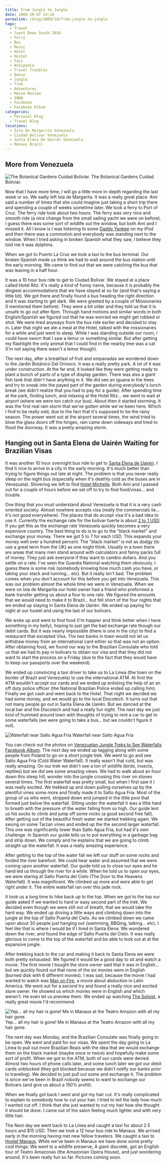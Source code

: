 ```yaml
---
title: From Jungle to Jungle
date: 2009-10-07 14:10
permalink: /blog/2009/10/from-jungle-to-jungle
tags:
  - Travel
  - Jaunt Down South 2010
  - Ferry
  - Bus
  - Music
  - Hotel
  - Hostel
  - Taxi
  - Wikipedia
  - Travel Troubles
  - Dance
  - Jungle
  - Trek
  - Adventures
  - Movie Review
  - IMDB
  - Facebook
  - Facebook Album
categories:
  - Personal Blog
  - Travel Blog
locations: 
  - Isla De Margarita Venezuela
  - Ciudad Bolivar Venezuela
  - Santa Elena De Uairén Venezuela
  - Manaus Brazil
---
```


## More from Venezuela  

![The Botanical Gardens Cuidad Boliviar.][1] The Botanical Gardens Cuidad Boliviar. 

   [1]: /assets/media/botanical-gardens-cuidad-boliviar.JPG

Now that I have more time, I will go a little more in-depth regarding the last week or so. We sadly left Isla de Margarita. It was a really great place. Ami said a number of times that she could imagine just taking a short trip there and spending a couple of weeks sometime later. We took a ferry to Port of Cruz. The ferry ride took about two hours. The ferry was very nice and smooth ride (a nice change from the small sailing yacht we were on before). I guess there was some sort of wildlife out the window, but both Ami and I missed it. All I know is I was listening to some [Daddy Yankee][2] on my iPod and then there was a commotion and everybody was standing next to the window. When I tried asking in broken Spanish what they saw, I believe they told me it was dolphins.

   [2]: http://www.daddyyankee.com/

When we got to Puerto La Cruz we took a taxi to the bus terminal. Our broken Spanish made us think we had to wait around the bus station until the early morning. We came to find out that we were catching the bus that was leaving in a half hour.  


It was a 10 hour bus ride to get to Ciudad Bolívar. We stayed at a place called Hotel Ritz. It's really a kind of funny name, because it is probably the dingiest accommodations that we have stayed at so far (and that's saying a little bit). We got there and finally found a bus heading the right direction and it was starting to get dark. We were greeted by a couple of Missionaries (I mentioned them before). They were a bit older and they told us that it is unsafe to go out after 6pm. Through hand motions and similar words in both English/Spanish we figured out that he was worried we might get robbed or shot. We were tired anyways from the bus ride earlier and decided to stay in. Later that night we ate a meal at the Hotel, talked with the missionaries for a while and just went to sleep. While I was standing outside our room, I could have sworn that I saw a lemur or something similar. But after getting my flashlight the only animal that I could find in the nearby tree was a cat (I'm not saying there wasn't a lemur though).

The next day, after a breakfast of fruit and empanadas we wondered down to the Jardín Botánico Del Orinoco. It was a really pretty park. A lot of it was under construction. At the far end, it looked like they were getting ready to plant a bunch of parts of a type of display garden. There was also a giant fish tank that didn't have anything in it. We did see an iguana in the trees and try to sneak into the payed part of the garden during everybody's lunch break (we didn't realize that you had to pay for a guide). After spending time at the park, finding lunch, and relaxing at the Hotel Ritz… we went to wait at airport (where we were too catch our bus). About then it started storming. It was the first real rain storm that we've gotten while we've been here. Which I find to be really odd, due to the fact that it's supposed to be the rainy season. The power went out at the airport several times, the wind tried to blow the glass doors off the hinges, rain came down sideways and tried to flood the doorway. It was a pretty amazing storm.

## Hanging out in Santa Elena de Uairén Waiting for Brazilian Visas

It was another 10 hour overnight bus ride to get to [Santa Elena de Uairén][3]. I find it nice to arrive in a city in the early morning. It's much better than trying to figure things out late at night. The problem is that you never really sleep on the night bus (especially when it's deathly cold as the buses are in Venezuela). Shivering we left to find [Hotel Michelle][4]. Both Ami and I passed out for a couple of hours before we set off to try to find food/visas… and trouble.

   [3]: http://en.wikipedia.org/wiki/Santa_Elena_de_Uair%C3%A9n
   [4]: http://hotels.lonelyplanet.com/venezuela/santa-elena-de-uairen-r2103569/posada-michelle-p1057698/

One thing that you must understand about Venezuela is that it is a very cash oriented society. Almost nowhere accepts visa (really the commercials lie… it's not good everywhere). The places that do accept visa it's a bad idea to use it. Currently the exchange rate for the bolívar fuerte is about [2 to 1 USD][5]. If you get this as the exchange rate Venezuela quickly becomes a very expensive country. The best thing to do is to go to the "black market" and exchange your money. There we got 5 to 7 for each USD. This expands your money well over a hundred percent. The "black market" is not as dodgy (to use a great term from the UK) as one might think. Usually in a town there are areas that many men stand around with calculators and fanny packs full of money. They just ask everyone if they want to cambio dollars. And you settle on a rate. I've seen the Guardia National watching them obviously. I guess there is some risk (somebody knowing how much cash you have, or taking your stack and running… etc). But it really isn't bad. The problem comes when you don't account for this before you get into Venezuela. This was our problem almost the whole time we were in Venezuela. When we were on Isla de Margarita our hotel owner had a friend who preformed a bank transfer getting us about a four to one rate. We figured the amounts that we would need to make it to Brazil… but fell short of the four nights that we ended up staying in Santa Elena de Uairén. We ended up paying for night at our hostel and using the last of our bolivars.  


   [5]: http://coinmill.com/VEF_calculator.html

We woke up and went to find food (I'm happier and think better when I have something in my belly), hoping to just get the bad exchange rate though our debit cards. But it was nearly impossible (there is one in the city) to find a restaurant that excepted Visa. The two banks in town would not let us withdraw money from an international card either so that was not an option. After obtaining food, we found our way to the Brazilian Consulate who told us that we had to pay in bolivars to obtain our visa and that they did not want to start the process on a Friday (due to the fact that they would have to keep our passports over the weekend).  


We ended up convincing a taxi driver to take us to La Linea (the town on the border of Brazil and Venezuela) to use the international ATM. At first the ATM wouldn't accept our cards and we ended up enlisting the help of an an off duty police officer (the National Brazilian Police ended up calling him). Finally we got cash and went back to the Hotel. That night we decided we had some money, and we would go to the local Discotech. It turns out that not many people go out in Santa Elena de Uairén. But we danced at the local bar and the Discotech and had a really fun night. The next day we just kind of hummed around town with thoughts of trying to rent a car to get to some waterfalls (we were going to take a bus… but we couldn't figure it out).

![  Waterfall near Salto Agua Fria  ][6] Waterfall near Salto Agua Fria 

   [6]: /assets/media/waterfall-near-salto-agua-fria-venezuela.JPG

You can check out the photos on [Venezuelan Jungle Treks to See Waterfalls Facebook Album][7]. The next day we ended up tagging along with some people from Poland to go on a short jungle trek. We went to go and see Salto Agua Fria (Cold Water Waterfall). It really wasn't that cold, but was really amazing. On our trek we didn't see a ton of wildlife (birds, insects, reptiles) but we did see some amazing views. We had to walk about an hour down this steep hill, wonder into the jungle crossing this river on stones several times. The first waterfall was pretty small, but when I first saw it I was really excited. We trekked up and down pulling ourselves up by the plentiful vines some more and finally made it to Salto Agua Fria. Most of the group of us who went, stripped down and jumped in the little pool that formed just below the waterfall. Sitting under the waterfall it was a little hard to breath with the pressure of the water falling from so high. Our guide lent us his socks to climb and jump off some rocks (a good second free fall). After getting out of the beautiful fresh water we started trekking again. We swung on some Tarzan vines and ended up the the second larger waterfall. This one was significantly lower than Salto Agua Fria, but had it's own challenge. In Spanish our guide tells us to put everything in a garbage bag and strip down. We comply and he explains that we are going to climb straight up the waterfall. It was a really amazing experience.

   [7]: http://www.facebook.com/media/set/?set=a.525674716936.2043167.44504407&type=1&l=4625381d73

After getting to the top of the water fall we left our stuff on some rocks and forded the river barefoot. We could hear water and assumed that we were coming upon another waterfall. Our guide told us to close our eyes and he hand led us through the river for a while. When he told us to open our eyes, we were staring at Salto Puerta del Cielo (The Door to the Heavens Waterfall). It was magnificent. We climbed up more and were able to get right under it. The entire waterfall ran over this jade rock.

It took us a long time to hike back up to the top. When we got to the top our guide asked if we wanted to hard or easy second part of the trek. We decided even though we were still out of breath, that we would take the hard way. We ended up driving a little ways and climbing down into the jungle at the top of Salto Puerta del Cielo. As we climbed down we came upon about 30 people just hanging out (swimming, BBQing, talking… etc). I feel like that is where I would be if I lived in Santa Elena. We wondered down the river, and found the edge of Salto Puerta del Cielo. It was really glorious to come to the top of the waterfall and be able to look out at at the expansive jungle.

After trekking back to the car and making it back to Santa Elena we were both pretty exhausted. We figured it would be a good day to sit and watch a movie. The first movie I bought the store owner said that it was in English… but we quickly found out that none of the six movies were in English (burned disk with 6 different movies). I was sad, because the movie I had wanted to watch was [Man on Fire][8], a movie about abduction in Latin America. We went out for a second try and found a really nice and excited store owner. He showed us which movies were in English and which weren't. He even let us preview them. We ended up watching [The Soloist][9], a really great movie I'd recommend.

   [8]: http://www.imdb.com/title/tt0328107/
   [9]: http://www.imdb.com/title/tt0821642/

![  Yep... all my hair is gone! Me in Manaus at the Teatro Amazon with all my hair gone.  ][10] Yep... all my hair is gone! Me in Manaus at the Teatro Amazon with all my hair gone. 

   [10]: /assets/media/manaus-the-jungle-reffuge-city-and-teatro-amazon.JPG

The next day was Monday, and the Brazilian Consulate was finally going to be open. We went and paid for our visas. We spent the day going to La Línea to pull out more Brazilian Reais with the idea that we would exchange them on the black market (maybe once or twice) and hopefully make some sort of profit. When we got to the ATM, both of our cards were denied. Almost two hours of phone calls later, and some lunch later we got our debit cards unblocked (they got blocked because we didn't notify our banks prior to traveling). We decided to just pull out some and exchange it. The problem is since we've been in Brazil nobody seems to want to exchange our Bolivars (and give us about a 150% profit).  


When we finally got back I went and got my hair cut. It's really complicated to explain to somebody how to cut your hair. I tried to tell the lady how much I wanted cut off. I think that she just wanted to cut my hair how she thought it should be done. I came out of the salon feeling much lighter and with very little hair.

The Next day we went back to La Línea and caught a taxi for about 2.5 hours and $15 USD. Then we took a 12 hour bus ride to Manaus. We arrived early in the morning having met new fellow travelers. We caught a taxi to [Hostel Manaus][11]. While we've been in Manaus we have done some pretty cool things. We went to a wildlife preserve, A giant discotek, got an English tour of Teatro Amazonas (the Amazonian Opera House), and just wondering around. It's been really fun so far. Pictures coming soon.

   [11]: http://www.hostelmanaus.com/
